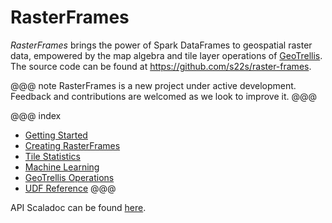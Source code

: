 # RasterFrames

_RasterFrames_ brings the power of Spark DataFrames to geospatial raster data, empowered by the map algebra and tile layer operations of [GeoTrellis](https://geotrellis.io/). The source code can be found at https://github.com/s22s/raster-frames.

@@@ note
RasterFrames is a new project under active development. Feedback and contributions are welcomed as we look to improve it.
@@@

@@@ index
* [Getting Started](getting-started.md)
* [Creating RasterFrames](creating-rasterframes.md)
* [Tile Statistics](tile-statistics.md)
* [Machine Learning](machine-learning.md)
* [GeoTrellis Operations](geotrellis-ops.md)
* [UDF Reference](reference.md)
@@@


API Scaladoc can be found [here](latest/api/index.html).
